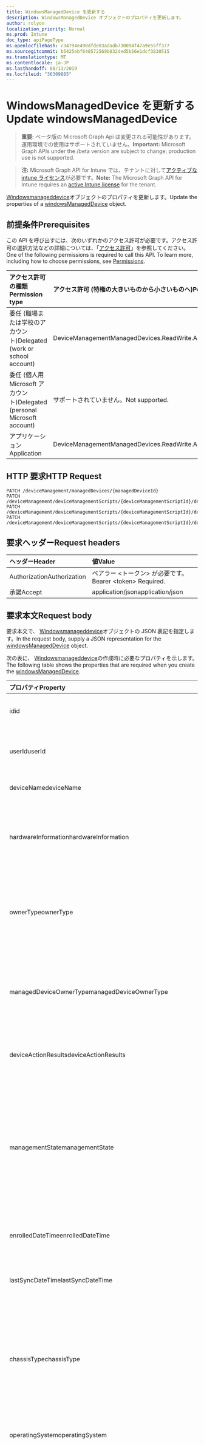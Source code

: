 ```yaml
---
title: WindowsManagedDevice を更新する
description: WindowsManagedDevice オブジェクトのプロパティを更新します。
author: rolyon
localization_priority: Normal
ms.prod: Intune
doc_type: apiPageType
ms.openlocfilehash: c34794e490dfde03adadb730094f47a9e55ff377
ms.sourcegitcommit: b5425ebf648572569b032ded5b56e1dcf3830515
ms.translationtype: MT
ms.contentlocale: ja-JP
ms.lasthandoff: 08/13/2019
ms.locfileid: "36309885"
---
```

# <a name="update-windowsmanageddevice"></a><span data-ttu-id="8800f-103">WindowsManagedDevice を更新する</span><span class="sxs-lookup"><span data-stu-id="8800f-103">Update windowsManagedDevice</span></span>

> <span data-ttu-id="8800f-104">**重要:** ベータ版の Microsoft Graph Api は変更される可能性があります。運用環境での使用はサポートされていません。</span><span class="sxs-lookup"><span data-stu-id="8800f-104">**Important:** Microsoft Graph APIs under the /beta version are subject to change; production use is not supported.</span></span>

> <span data-ttu-id="8800f-105">**注:** Microsoft Graph API for Intune では、テナントに対して[アクティブな intune ライセンス](https://go.microsoft.com/fwlink/?linkid=839381)が必要です。</span><span class="sxs-lookup"><span data-stu-id="8800f-105">**Note:** The Microsoft Graph API for Intune requires an [active Intune license](https://go.microsoft.com/fwlink/?linkid=839381) for the tenant.</span></span>

<span data-ttu-id="8800f-106">[Windowsmanageddevice](../resources/intune-devices-windowsmanageddevice.md)オブジェクトのプロパティを更新します。</span><span class="sxs-lookup"><span data-stu-id="8800f-106">Update the properties of a [windowsManagedDevice](../resources/intune-devices-windowsmanageddevice.md) object.</span></span>

## <a name="prerequisites"></a><span data-ttu-id="8800f-107">前提条件</span><span class="sxs-lookup"><span data-stu-id="8800f-107">Prerequisites</span></span>
<span data-ttu-id="8800f-p101">この API を呼び出すには、次のいずれかのアクセス許可が必要です。アクセス許可の選択方法などの詳細については、「[アクセス許可](/graph/permissions-reference)」を参照してください。</span><span class="sxs-lookup"><span data-stu-id="8800f-p101">One of the following permissions is required to call this API. To learn more, including how to choose permissions, see [Permissions](/graph/permissions-reference).</span></span>

|<span data-ttu-id="8800f-110">アクセス許可の種類</span><span class="sxs-lookup"><span data-stu-id="8800f-110">Permission type</span></span>|<span data-ttu-id="8800f-111">アクセス許可 (特権の大きいものから小さいものへ)</span><span class="sxs-lookup"><span data-stu-id="8800f-111">Permissions (from most to least privileged)</span></span>|
|:---|:---|
|<span data-ttu-id="8800f-112">委任 (職場または学校のアカウント)</span><span class="sxs-lookup"><span data-stu-id="8800f-112">Delegated (work or school account)</span></span>|<span data-ttu-id="8800f-113">DeviceManagementManagedDevices.ReadWrite.All</span><span class="sxs-lookup"><span data-stu-id="8800f-113">DeviceManagementManagedDevices.ReadWrite.All</span></span>|
|<span data-ttu-id="8800f-114">委任 (個人用 Microsoft アカウント)</span><span class="sxs-lookup"><span data-stu-id="8800f-114">Delegated (personal Microsoft account)</span></span>|<span data-ttu-id="8800f-115">サポートされていません。</span><span class="sxs-lookup"><span data-stu-id="8800f-115">Not supported.</span></span>|
|<span data-ttu-id="8800f-116">アプリケーション</span><span class="sxs-lookup"><span data-stu-id="8800f-116">Application</span></span>|<span data-ttu-id="8800f-117">DeviceManagementManagedDevices.ReadWrite.All</span><span class="sxs-lookup"><span data-stu-id="8800f-117">DeviceManagementManagedDevices.ReadWrite.All</span></span>|

## <a name="http-request"></a><span data-ttu-id="8800f-118">HTTP 要求</span><span class="sxs-lookup"><span data-stu-id="8800f-118">HTTP Request</span></span>
<!-- {
  "blockType": "ignored"
}
-->
``` http
PATCH /deviceManagement/managedDevices/{managedDeviceId}
PATCH /deviceManagement/deviceManagementScripts/{deviceManagementScriptId}/deviceRunStates/{deviceManagementScriptDeviceStateId}/managedDevice
PATCH /deviceManagement/deviceManagementScripts/{deviceManagementScriptId}/deviceRunStates/{deviceManagementScriptDeviceStateId}/managedDevice/users/{userId}/managedDevices/{managedDeviceId}
PATCH /deviceManagement/deviceManagementScripts/{deviceManagementScriptId}/deviceRunStates/{deviceManagementScriptDeviceStateId}/managedDevice/detectedApps/{detectedAppId}/managedDevices/{managedDeviceId}
```

## <a name="request-headers"></a><span data-ttu-id="8800f-119">要求ヘッダー</span><span class="sxs-lookup"><span data-stu-id="8800f-119">Request headers</span></span>
|<span data-ttu-id="8800f-120">ヘッダー</span><span class="sxs-lookup"><span data-stu-id="8800f-120">Header</span></span>|<span data-ttu-id="8800f-121">値</span><span class="sxs-lookup"><span data-stu-id="8800f-121">Value</span></span>|
|:---|:---|
|<span data-ttu-id="8800f-122">Authorization</span><span class="sxs-lookup"><span data-stu-id="8800f-122">Authorization</span></span>|<span data-ttu-id="8800f-123">ベアラー &lt;トークン&gt; が必要です。</span><span class="sxs-lookup"><span data-stu-id="8800f-123">Bearer &lt;token&gt; Required.</span></span>|
|<span data-ttu-id="8800f-124">承諾</span><span class="sxs-lookup"><span data-stu-id="8800f-124">Accept</span></span>|<span data-ttu-id="8800f-125">application/json</span><span class="sxs-lookup"><span data-stu-id="8800f-125">application/json</span></span>|

## <a name="request-body"></a><span data-ttu-id="8800f-126">要求本文</span><span class="sxs-lookup"><span data-stu-id="8800f-126">Request body</span></span>
<span data-ttu-id="8800f-127">要求本文で、 [Windowsmanageddevice](../resources/intune-devices-windowsmanageddevice.md)オブジェクトの JSON 表記を指定します。</span><span class="sxs-lookup"><span data-stu-id="8800f-127">In the request body, supply a JSON representation for the [windowsManagedDevice](../resources/intune-devices-windowsmanageddevice.md) object.</span></span>

<span data-ttu-id="8800f-128">次の表に、 [Windowsmanageddevice](../resources/intune-devices-windowsmanageddevice.md)の作成時に必要なプロパティを示します。</span><span class="sxs-lookup"><span data-stu-id="8800f-128">The following table shows the properties that are required when you create the [windowsManagedDevice](../resources/intune-devices-windowsmanageddevice.md).</span></span>

|<span data-ttu-id="8800f-129">プロパティ</span><span class="sxs-lookup"><span data-stu-id="8800f-129">Property</span></span>|<span data-ttu-id="8800f-130">型</span><span class="sxs-lookup"><span data-stu-id="8800f-130">Type</span></span>|<span data-ttu-id="8800f-131">説明</span><span class="sxs-lookup"><span data-stu-id="8800f-131">Description</span></span>|
|:---|:---|:---|
|<span data-ttu-id="8800f-132">id</span><span class="sxs-lookup"><span data-stu-id="8800f-132">id</span></span>|<span data-ttu-id="8800f-133">文字列</span><span class="sxs-lookup"><span data-stu-id="8800f-133">String</span></span>|<span data-ttu-id="8800f-134">[Manageddevice](../resources/intune-devices-manageddevice.md)から継承されたデバイスの一意識別子</span><span class="sxs-lookup"><span data-stu-id="8800f-134">Unique Identifier for the device Inherited from [managedDevice](../resources/intune-devices-manageddevice.md)</span></span>|
|<span data-ttu-id="8800f-135">userId</span><span class="sxs-lookup"><span data-stu-id="8800f-135">userId</span></span>|<span data-ttu-id="8800f-136">String</span><span class="sxs-lookup"><span data-stu-id="8800f-136">String</span></span>|<span data-ttu-id="8800f-137">[Manageddevice](../resources/intune-devices-manageddevice.md)から継承したデバイスに関連付けられているユーザーの一意識別子</span><span class="sxs-lookup"><span data-stu-id="8800f-137">Unique Identifier for the user associated with the device Inherited from [managedDevice](../resources/intune-devices-manageddevice.md)</span></span>|
|<span data-ttu-id="8800f-138">deviceName</span><span class="sxs-lookup"><span data-stu-id="8800f-138">deviceName</span></span>|<span data-ttu-id="8800f-139">String</span><span class="sxs-lookup"><span data-stu-id="8800f-139">String</span></span>|<span data-ttu-id="8800f-140">[Manageddevice](../resources/intune-devices-manageddevice.md)から継承されたデバイスの名前</span><span class="sxs-lookup"><span data-stu-id="8800f-140">Name of the device Inherited from [managedDevice](../resources/intune-devices-manageddevice.md)</span></span>|
|<span data-ttu-id="8800f-141">hardwareInformation</span><span class="sxs-lookup"><span data-stu-id="8800f-141">hardwareInformation</span></span>|[<span data-ttu-id="8800f-142">hardwareInformation</span><span class="sxs-lookup"><span data-stu-id="8800f-142">hardwareInformation</span></span>](../resources/intune-devices-hardwareinformation.md)|<span data-ttu-id="8800f-143">デバイスのハードワードの詳細。</span><span class="sxs-lookup"><span data-stu-id="8800f-143">The hardward details for the device.</span></span>  <span data-ttu-id="8800f-144">記憶領域、製造元、シリアル番号などの情報が含まれます。[Manageddevice](../resources/intune-devices-manageddevice.md)から継承します</span><span class="sxs-lookup"><span data-stu-id="8800f-144">Includes information such as storage space, manufacturer, serial number, etc. Inherited from [managedDevice](../resources/intune-devices-manageddevice.md)</span></span>|
|<span data-ttu-id="8800f-145">ownerType</span><span class="sxs-lookup"><span data-stu-id="8800f-145">ownerType</span></span>|[<span data-ttu-id="8800f-146">ownerType</span><span class="sxs-lookup"><span data-stu-id="8800f-146">ownerType</span></span>](../resources/intune-devices-ownertype.md)|<span data-ttu-id="8800f-147">デバイスの所有権。</span><span class="sxs-lookup"><span data-stu-id="8800f-147">Ownership of the device.</span></span> <span data-ttu-id="8800f-148">' Company ' または ' personal ' を[Manageddevice](../resources/intune-devices-manageddevice.md)から継承することができます。</span><span class="sxs-lookup"><span data-stu-id="8800f-148">Can be 'company' or 'personal' Inherited from [managedDevice](../resources/intune-devices-manageddevice.md).</span></span> <span data-ttu-id="8800f-149">可能な値は、`unknown`、`company`、`personal` です。</span><span class="sxs-lookup"><span data-stu-id="8800f-149">Possible values are: `unknown`, `company`, `personal`.</span></span>|
|<span data-ttu-id="8800f-150">managedDeviceOwnerType</span><span class="sxs-lookup"><span data-stu-id="8800f-150">managedDeviceOwnerType</span></span>|[<span data-ttu-id="8800f-151">managedDeviceOwnerType</span><span class="sxs-lookup"><span data-stu-id="8800f-151">managedDeviceOwnerType</span></span>](../resources/intune-devices-manageddeviceownertype.md)|<span data-ttu-id="8800f-152">デバイスの所有権。</span><span class="sxs-lookup"><span data-stu-id="8800f-152">Ownership of the device.</span></span> <span data-ttu-id="8800f-153">' Company ' または ' personal ' を[Manageddevice](../resources/intune-devices-manageddevice.md)から継承することができます。</span><span class="sxs-lookup"><span data-stu-id="8800f-153">Can be 'company' or 'personal' Inherited from [managedDevice](../resources/intune-devices-manageddevice.md).</span></span> <span data-ttu-id="8800f-154">可能な値は、`unknown`、`company`、`personal` です。</span><span class="sxs-lookup"><span data-stu-id="8800f-154">Possible values are: `unknown`, `company`, `personal`.</span></span>|
|<span data-ttu-id="8800f-155">deviceActionResults</span><span class="sxs-lookup"><span data-stu-id="8800f-155">deviceActionResults</span></span>|<span data-ttu-id="8800f-156">[deviceActionResult](../resources/intune-devices-deviceactionresult.md) コレクション</span><span class="sxs-lookup"><span data-stu-id="8800f-156">[deviceActionResult](../resources/intune-devices-deviceactionresult.md) collection</span></span>|<span data-ttu-id="8800f-157">ComplexType deviceActionResult オブジェクトのリスト。</span><span class="sxs-lookup"><span data-stu-id="8800f-157">List of ComplexType deviceActionResult objects.</span></span> <span data-ttu-id="8800f-158">[Manageddevice](../resources/intune-devices-manageddevice.md)から継承します</span><span class="sxs-lookup"><span data-stu-id="8800f-158">Inherited from [managedDevice](../resources/intune-devices-manageddevice.md)</span></span>|
|<span data-ttu-id="8800f-159">managementState</span><span class="sxs-lookup"><span data-stu-id="8800f-159">managementState</span></span>|[<span data-ttu-id="8800f-160">managementState</span><span class="sxs-lookup"><span data-stu-id="8800f-160">managementState</span></span>](../resources/intune-devices-managementstate.md)|<span data-ttu-id="8800f-161">デバイスの管理状態。</span><span class="sxs-lookup"><span data-stu-id="8800f-161">Management state of the device.</span></span> <span data-ttu-id="8800f-162">[Manageddevice](../resources/intune-devices-manageddevice.md)から継承されます。</span><span class="sxs-lookup"><span data-stu-id="8800f-162">Inherited from [managedDevice](../resources/intune-devices-manageddevice.md).</span></span> <span data-ttu-id="8800f-163">可能な値は、`managed`、`retirePending`、`retireFailed`、`wipePending`、`wipeFailed`、`unhealthy`、`deletePending`、`retireIssued`、`wipeIssued`、`wipeCanceled`、`retireCanceled`、`discovered` です。</span><span class="sxs-lookup"><span data-stu-id="8800f-163">Possible values are: `managed`, `retirePending`, `retireFailed`, `wipePending`, `wipeFailed`, `unhealthy`, `deletePending`, `retireIssued`, `wipeIssued`, `wipeCanceled`, `retireCanceled`, `discovered`.</span></span>|
|<span data-ttu-id="8800f-164">enrolledDateTime</span><span class="sxs-lookup"><span data-stu-id="8800f-164">enrolledDateTime</span></span>|<span data-ttu-id="8800f-165">DateTimeOffset</span><span class="sxs-lookup"><span data-stu-id="8800f-165">DateTimeOffset</span></span>|<span data-ttu-id="8800f-166">デバイスの登録時刻。</span><span class="sxs-lookup"><span data-stu-id="8800f-166">Enrollment time of the device.</span></span> <span data-ttu-id="8800f-167">[Manageddevice](../resources/intune-devices-manageddevice.md)から継承します</span><span class="sxs-lookup"><span data-stu-id="8800f-167">Inherited from [managedDevice](../resources/intune-devices-manageddevice.md)</span></span>|
|<span data-ttu-id="8800f-168">lastSyncDateTime</span><span class="sxs-lookup"><span data-stu-id="8800f-168">lastSyncDateTime</span></span>|<span data-ttu-id="8800f-169">DateTimeOffset</span><span class="sxs-lookup"><span data-stu-id="8800f-169">DateTimeOffset</span></span>|<span data-ttu-id="8800f-170">デバイスが Intune との正常な同期を最終的に完了した日時。</span><span class="sxs-lookup"><span data-stu-id="8800f-170">The date and time that the device last completed a successful sync with Intune.</span></span> <span data-ttu-id="8800f-171">[Manageddevice](../resources/intune-devices-manageddevice.md)から継承します</span><span class="sxs-lookup"><span data-stu-id="8800f-171">Inherited from [managedDevice](../resources/intune-devices-manageddevice.md)</span></span>|
|<span data-ttu-id="8800f-172">chassisType</span><span class="sxs-lookup"><span data-stu-id="8800f-172">chassisType</span></span>|[<span data-ttu-id="8800f-173">chassisType</span><span class="sxs-lookup"><span data-stu-id="8800f-173">chassisType</span></span>](../resources/intune-devices-chassistype.md)|<span data-ttu-id="8800f-174">デバイスのシャーシの種類。</span><span class="sxs-lookup"><span data-stu-id="8800f-174">Chassis type of the device.</span></span> <span data-ttu-id="8800f-175">[Manageddevice](../resources/intune-devices-manageddevice.md)から継承されます。</span><span class="sxs-lookup"><span data-stu-id="8800f-175">Inherited from [managedDevice](../resources/intune-devices-manageddevice.md).</span></span> <span data-ttu-id="8800f-176">可能な値は、`unknown`、`desktop`、`laptop`、`worksWorkstation`、`enterpriseServer`、`phone`、`tablet`、`mobileOther`、`mobileUnknown` です。</span><span class="sxs-lookup"><span data-stu-id="8800f-176">Possible values are: `unknown`, `desktop`, `laptop`, `worksWorkstation`, `enterpriseServer`, `phone`, `tablet`, `mobileOther`, `mobileUnknown`.</span></span>|
|<span data-ttu-id="8800f-177">operatingSystem</span><span class="sxs-lookup"><span data-stu-id="8800f-177">operatingSystem</span></span>|<span data-ttu-id="8800f-178">文字列</span><span class="sxs-lookup"><span data-stu-id="8800f-178">String</span></span>|<span data-ttu-id="8800f-179">デバイスのオペレーティング システム。</span><span class="sxs-lookup"><span data-stu-id="8800f-179">Operating system of the device.</span></span> <span data-ttu-id="8800f-180">Windows、iOS など[Manageddevice](../resources/intune-devices-manageddevice.md)から継承します</span><span class="sxs-lookup"><span data-stu-id="8800f-180">Windows, iOS, etc. Inherited from [managedDevice](../resources/intune-devices-manageddevice.md)</span></span>|
|<span data-ttu-id="8800f-181">deviceType</span><span class="sxs-lookup"><span data-stu-id="8800f-181">deviceType</span></span>|[<span data-ttu-id="8800f-182">deviceType</span><span class="sxs-lookup"><span data-stu-id="8800f-182">deviceType</span></span>](../resources/intune-shared-devicetype.md)|<span data-ttu-id="8800f-183">デバイスのプラットフォーム。</span><span class="sxs-lookup"><span data-stu-id="8800f-183">Platform of the device.</span></span> <span data-ttu-id="8800f-184">[Manageddevice](../resources/intune-devices-manageddevice.md)から継承されます。</span><span class="sxs-lookup"><span data-stu-id="8800f-184">Inherited from [managedDevice](../resources/intune-devices-manageddevice.md).</span></span> <span data-ttu-id="8800f-185">可能な値: `desktop`、 `windowsRT` `winMO6` `nokia` `windowsPhone` `mac` `winCE` `winEmbedded` `iPhone` `iPad` `iPod` `android`、、、、、、、、、、、、 `iSocConsumer` `unix` `macMDM` `holoLens` `surfaceHub` `androidForWork` `androidEnterprise`, `blackberry`, `palm`, `unknown`.</span><span class="sxs-lookup"><span data-stu-id="8800f-185">Possible values are: `desktop`, `windowsRT`, `winMO6`, `nokia`, `windowsPhone`, `mac`, `winCE`, `winEmbedded`, `iPhone`, `iPad`, `iPod`, `android`, `iSocConsumer`, `unix`, `macMDM`, `holoLens`, `surfaceHub`, `androidForWork`, `androidEnterprise`, `blackberry`, `palm`, `unknown`.</span></span>|
|<span data-ttu-id="8800f-186">complianceState</span><span class="sxs-lookup"><span data-stu-id="8800f-186">complianceState</span></span>|[<span data-ttu-id="8800f-187">complianceState</span><span class="sxs-lookup"><span data-stu-id="8800f-187">complianceState</span></span>](../resources/intune-devices-compliancestate.md)|<span data-ttu-id="8800f-188">デバイスのコンプライアンス状態。</span><span class="sxs-lookup"><span data-stu-id="8800f-188">Compliance state of the device.</span></span> <span data-ttu-id="8800f-189">[Manageddevice](../resources/intune-devices-manageddevice.md)から継承されます。</span><span class="sxs-lookup"><span data-stu-id="8800f-189">Inherited from [managedDevice](../resources/intune-devices-manageddevice.md).</span></span> <span data-ttu-id="8800f-190">可能な値は、`unknown`、`compliant`、`noncompliant`、`conflict`、`error`、`inGracePeriod`、`configManager` です。</span><span class="sxs-lookup"><span data-stu-id="8800f-190">Possible values are: `unknown`, `compliant`, `noncompliant`, `conflict`, `error`, `inGracePeriod`, `configManager`.</span></span>|
|<span data-ttu-id="8800f-191">jailBroken</span><span class="sxs-lookup"><span data-stu-id="8800f-191">jailBroken</span></span>|<span data-ttu-id="8800f-192">String</span><span class="sxs-lookup"><span data-stu-id="8800f-192">String</span></span>|<span data-ttu-id="8800f-193">デバイスが脱獄またはルート化されているかどうかを示します。</span><span class="sxs-lookup"><span data-stu-id="8800f-193">whether the device is jail broken or rooted.</span></span> <span data-ttu-id="8800f-194">[Manageddevice](../resources/intune-devices-manageddevice.md)から継承します</span><span class="sxs-lookup"><span data-stu-id="8800f-194">Inherited from [managedDevice](../resources/intune-devices-manageddevice.md)</span></span>|
|<span data-ttu-id="8800f-195">managementAgent</span><span class="sxs-lookup"><span data-stu-id="8800f-195">managementAgent</span></span>|[<span data-ttu-id="8800f-196">managementAgentType</span><span class="sxs-lookup"><span data-stu-id="8800f-196">managementAgentType</span></span>](../resources/intune-devices-managementagenttype.md)|<span data-ttu-id="8800f-197">デバイスの管理チャネル。</span><span class="sxs-lookup"><span data-stu-id="8800f-197">Management channel of the device.</span></span> <span data-ttu-id="8800f-198">Intune、EAS など。[Manageddevice](../resources/intune-devices-manageddevice.md)から継承されます。</span><span class="sxs-lookup"><span data-stu-id="8800f-198">Intune, EAS, etc. Inherited from [managedDevice](../resources/intune-devices-manageddevice.md).</span></span> <span data-ttu-id="8800f-199">可能な値は、`eas`、`mdm`、`easMdm`、`intuneClient`、`easIntuneClient`、`configurationManagerClient`、`configurationManagerClientMdm`、`configurationManagerClientMdmEas`、`unknown`、`jamf`、`googleCloudDevicePolicyController`、`microsoft365ManagedMdm` です。</span><span class="sxs-lookup"><span data-stu-id="8800f-199">Possible values are: `eas`, `mdm`, `easMdm`, `intuneClient`, `easIntuneClient`, `configurationManagerClient`, `configurationManagerClientMdm`, `configurationManagerClientMdmEas`, `unknown`, `jamf`, `googleCloudDevicePolicyController`, `microsoft365ManagedMdm`.</span></span>|
|<span data-ttu-id="8800f-200">osVersion</span><span class="sxs-lookup"><span data-stu-id="8800f-200">osVersion</span></span>|<span data-ttu-id="8800f-201">String</span><span class="sxs-lookup"><span data-stu-id="8800f-201">String</span></span>|<span data-ttu-id="8800f-202">デバイスのオペレーティング システムのバージョン。</span><span class="sxs-lookup"><span data-stu-id="8800f-202">Operating system version of the device.</span></span> <span data-ttu-id="8800f-203">[Manageddevice](../resources/intune-devices-manageddevice.md)から継承します</span><span class="sxs-lookup"><span data-stu-id="8800f-203">Inherited from [managedDevice](../resources/intune-devices-manageddevice.md)</span></span>|
|<span data-ttu-id="8800f-204">easActivated</span><span class="sxs-lookup"><span data-stu-id="8800f-204">easActivated</span></span>|<span data-ttu-id="8800f-205">Boolean</span><span class="sxs-lookup"><span data-stu-id="8800f-205">Boolean</span></span>|<span data-ttu-id="8800f-206">Exchange ActiveSync がアクティブになっているデバイスかどうかを示します。</span><span class="sxs-lookup"><span data-stu-id="8800f-206">Whether the device is Exchange ActiveSync activated.</span></span> <span data-ttu-id="8800f-207">[Manageddevice](../resources/intune-devices-manageddevice.md)から継承します</span><span class="sxs-lookup"><span data-stu-id="8800f-207">Inherited from [managedDevice](../resources/intune-devices-manageddevice.md)</span></span>|
|<span data-ttu-id="8800f-208">easDeviceId</span><span class="sxs-lookup"><span data-stu-id="8800f-208">easDeviceId</span></span>|<span data-ttu-id="8800f-209">String</span><span class="sxs-lookup"><span data-stu-id="8800f-209">String</span></span>|<span data-ttu-id="8800f-210">デバイスの Exchange ActiveSync の ID。</span><span class="sxs-lookup"><span data-stu-id="8800f-210">Exchange ActiveSync Id of the device.</span></span> <span data-ttu-id="8800f-211">[Manageddevice](../resources/intune-devices-manageddevice.md)から継承します</span><span class="sxs-lookup"><span data-stu-id="8800f-211">Inherited from [managedDevice](../resources/intune-devices-manageddevice.md)</span></span>|
|<span data-ttu-id="8800f-212">easActivationDateTime</span><span class="sxs-lookup"><span data-stu-id="8800f-212">easActivationDateTime</span></span>|<span data-ttu-id="8800f-213">DateTimeOffset</span><span class="sxs-lookup"><span data-stu-id="8800f-213">DateTimeOffset</span></span>|<span data-ttu-id="8800f-214">デバイスの Exchange ActivationSync のアクティブ化の時刻。</span><span class="sxs-lookup"><span data-stu-id="8800f-214">Exchange ActivationSync activation time of the device.</span></span> <span data-ttu-id="8800f-215">[Manageddevice](../resources/intune-devices-manageddevice.md)から継承します</span><span class="sxs-lookup"><span data-stu-id="8800f-215">Inherited from [managedDevice](../resources/intune-devices-manageddevice.md)</span></span>|
|<span data-ttu-id="8800f-216">aadRegistered</span><span class="sxs-lookup"><span data-stu-id="8800f-216">aadRegistered</span></span>|<span data-ttu-id="8800f-217">Boolean</span><span class="sxs-lookup"><span data-stu-id="8800f-217">Boolean</span></span>|<span data-ttu-id="8800f-218">Azure Active Directory が登録されているデバイスかどうかを示します。</span><span class="sxs-lookup"><span data-stu-id="8800f-218">Whether the device is Azure Active Directory registered.</span></span> <span data-ttu-id="8800f-219">[Manageddevice](../resources/intune-devices-manageddevice.md)から継承します</span><span class="sxs-lookup"><span data-stu-id="8800f-219">Inherited from [managedDevice](../resources/intune-devices-manageddevice.md)</span></span>|
|<span data-ttu-id="8800f-220">azureADRegistered</span><span class="sxs-lookup"><span data-stu-id="8800f-220">azureADRegistered</span></span>|<span data-ttu-id="8800f-221">Boolean</span><span class="sxs-lookup"><span data-stu-id="8800f-221">Boolean</span></span>|<span data-ttu-id="8800f-222">Azure Active Directory が登録されているデバイスかどうかを示します。</span><span class="sxs-lookup"><span data-stu-id="8800f-222">Whether the device is Azure Active Directory registered.</span></span> <span data-ttu-id="8800f-223">[Manageddevice](../resources/intune-devices-manageddevice.md)から継承します</span><span class="sxs-lookup"><span data-stu-id="8800f-223">Inherited from [managedDevice](../resources/intune-devices-manageddevice.md)</span></span>|
|<span data-ttu-id="8800f-224">deviceEnrollmentType</span><span class="sxs-lookup"><span data-stu-id="8800f-224">deviceEnrollmentType</span></span>|[<span data-ttu-id="8800f-225">deviceEnrollmentType</span><span class="sxs-lookup"><span data-stu-id="8800f-225">deviceEnrollmentType</span></span>](../resources/intune-shared-deviceenrollmenttype.md)|<span data-ttu-id="8800f-226">デバイスの登録の種類。</span><span class="sxs-lookup"><span data-stu-id="8800f-226">Enrollment type of the device.</span></span> <span data-ttu-id="8800f-227">[Manageddevice](../resources/intune-devices-manageddevice.md)から継承されます。</span><span class="sxs-lookup"><span data-stu-id="8800f-227">Inherited from [managedDevice](../resources/intune-devices-manageddevice.md).</span></span> <span data-ttu-id="8800f-228">可能な値は、`unknown`、`userEnrollment`、`deviceEnrollmentManager`、`appleBulkWithUser`、`appleBulkWithoutUser`、`windowsAzureADJoin`、`windowsBulkUserless`、`windowsAutoEnrollment`、`windowsBulkAzureDomainJoin`、`windowsCoManagement` です。</span><span class="sxs-lookup"><span data-stu-id="8800f-228">Possible values are: `unknown`, `userEnrollment`, `deviceEnrollmentManager`, `appleBulkWithUser`, `appleBulkWithoutUser`, `windowsAzureADJoin`, `windowsBulkUserless`, `windowsAutoEnrollment`, `windowsBulkAzureDomainJoin`, `windowsCoManagement`.</span></span>|
|<span data-ttu-id="8800f-229">lostModeState</span><span class="sxs-lookup"><span data-stu-id="8800f-229">lostModeState</span></span>|[<span data-ttu-id="8800f-230">lostModeState</span><span class="sxs-lookup"><span data-stu-id="8800f-230">lostModeState</span></span>](../resources/intune-devices-lostmodestate.md)|<span data-ttu-id="8800f-231">失われたモードが有効になっているか、 [Manageddevice](../resources/intune-devices-manageddevice.md)から継承が無効かどうかを示します。</span><span class="sxs-lookup"><span data-stu-id="8800f-231">Indicates if Lost mode is enabled or disabled Inherited from [managedDevice](../resources/intune-devices-manageddevice.md).</span></span> <span data-ttu-id="8800f-232">可能な値は、`disabled`、`enabled` です。</span><span class="sxs-lookup"><span data-stu-id="8800f-232">Possible values are: `disabled`, `enabled`.</span></span>|
|<span data-ttu-id="8800f-233">activationLockBypassCode</span><span class="sxs-lookup"><span data-stu-id="8800f-233">activationLockBypassCode</span></span>|<span data-ttu-id="8800f-234">String</span><span class="sxs-lookup"><span data-stu-id="8800f-234">String</span></span>|<span data-ttu-id="8800f-235">デバイスのアクティベーション ロックをバイパスするためのコード。</span><span class="sxs-lookup"><span data-stu-id="8800f-235">Code that allows the Activation Lock on a device to be bypassed.</span></span> <span data-ttu-id="8800f-236">[Manageddevice](../resources/intune-devices-manageddevice.md)から継承します</span><span class="sxs-lookup"><span data-stu-id="8800f-236">Inherited from [managedDevice](../resources/intune-devices-manageddevice.md)</span></span>|
|<span data-ttu-id="8800f-237">emailAddress</span><span class="sxs-lookup"><span data-stu-id="8800f-237">emailAddress</span></span>|<span data-ttu-id="8800f-238">String</span><span class="sxs-lookup"><span data-stu-id="8800f-238">String</span></span>|<span data-ttu-id="8800f-239">[Manageddevice](../resources/intune-devices-manageddevice.md)から継承したデバイスに関連付けられているユーザーの電子メール</span><span class="sxs-lookup"><span data-stu-id="8800f-239">Email(s) for the user associated with the device Inherited from [managedDevice](../resources/intune-devices-manageddevice.md)</span></span>|
|<span data-ttu-id="8800f-240">azureActiveDirectoryDeviceId</span><span class="sxs-lookup"><span data-stu-id="8800f-240">azureActiveDirectoryDeviceId</span></span>|<span data-ttu-id="8800f-241">String</span><span class="sxs-lookup"><span data-stu-id="8800f-241">String</span></span>|<span data-ttu-id="8800f-242">Azure Active Directory デバイスの一意識別子。</span><span class="sxs-lookup"><span data-stu-id="8800f-242">The unique identifier for the Azure Active Directory device.</span></span> <span data-ttu-id="8800f-243">読み取り専用です。</span><span class="sxs-lookup"><span data-stu-id="8800f-243">Read only.</span></span> <span data-ttu-id="8800f-244">[Manageddevice](../resources/intune-devices-manageddevice.md)から継承します</span><span class="sxs-lookup"><span data-stu-id="8800f-244">Inherited from [managedDevice](../resources/intune-devices-manageddevice.md)</span></span>|
|<span data-ttu-id="8800f-245">azureADDeviceId</span><span class="sxs-lookup"><span data-stu-id="8800f-245">azureADDeviceId</span></span>|<span data-ttu-id="8800f-246">String</span><span class="sxs-lookup"><span data-stu-id="8800f-246">String</span></span>|<span data-ttu-id="8800f-247">Azure Active Directory デバイスの一意識別子。</span><span class="sxs-lookup"><span data-stu-id="8800f-247">The unique identifier for the Azure Active Directory device.</span></span> <span data-ttu-id="8800f-248">読み取り専用です。</span><span class="sxs-lookup"><span data-stu-id="8800f-248">Read only.</span></span> <span data-ttu-id="8800f-249">[Manageddevice](../resources/intune-devices-manageddevice.md)から継承します</span><span class="sxs-lookup"><span data-stu-id="8800f-249">Inherited from [managedDevice](../resources/intune-devices-manageddevice.md)</span></span>|
|<span data-ttu-id="8800f-250">deviceRegistrationState</span><span class="sxs-lookup"><span data-stu-id="8800f-250">deviceRegistrationState</span></span>|[<span data-ttu-id="8800f-251">deviceRegistrationState</span><span class="sxs-lookup"><span data-stu-id="8800f-251">deviceRegistrationState</span></span>](../resources/intune-devices-deviceregistrationstate.md)|<span data-ttu-id="8800f-252">デバイスの登録状態。</span><span class="sxs-lookup"><span data-stu-id="8800f-252">Device registration state.</span></span> <span data-ttu-id="8800f-253">[Manageddevice](../resources/intune-devices-manageddevice.md)から継承されます。</span><span class="sxs-lookup"><span data-stu-id="8800f-253">Inherited from [managedDevice](../resources/intune-devices-manageddevice.md).</span></span> <span data-ttu-id="8800f-254">可能な値は、`notRegistered`、`registered`、`revoked`、`keyConflict`、`approvalPending`、`certificateReset`、`notRegisteredPendingEnrollment`、`unknown` です。</span><span class="sxs-lookup"><span data-stu-id="8800f-254">Possible values are: `notRegistered`, `registered`, `revoked`, `keyConflict`, `approvalPending`, `certificateReset`, `notRegisteredPendingEnrollment`, `unknown`.</span></span>|
|<span data-ttu-id="8800f-255">deviceCategoryDisplayName</span><span class="sxs-lookup"><span data-stu-id="8800f-255">deviceCategoryDisplayName</span></span>|<span data-ttu-id="8800f-256">String</span><span class="sxs-lookup"><span data-stu-id="8800f-256">String</span></span>|<span data-ttu-id="8800f-257">[Manageddevice](../resources/intune-devices-manageddevice.md)から継承されたデバイスカテゴリの表示名</span><span class="sxs-lookup"><span data-stu-id="8800f-257">Device category display name Inherited from [managedDevice](../resources/intune-devices-manageddevice.md)</span></span>|
|<span data-ttu-id="8800f-258">isSupervised</span><span class="sxs-lookup"><span data-stu-id="8800f-258">isSupervised</span></span>|<span data-ttu-id="8800f-259">Boolean</span><span class="sxs-lookup"><span data-stu-id="8800f-259">Boolean</span></span>|<span data-ttu-id="8800f-260">[Manageddevice](../resources/intune-devices-manageddevice.md)から継承されたデバイスの監視状態</span><span class="sxs-lookup"><span data-stu-id="8800f-260">Device supervised status Inherited from [managedDevice](../resources/intune-devices-manageddevice.md)</span></span>|
|<span data-ttu-id="8800f-261">exchangeLastSuccessfulSyncDateTime</span><span class="sxs-lookup"><span data-stu-id="8800f-261">exchangeLastSuccessfulSyncDateTime</span></span>|<span data-ttu-id="8800f-262">DateTimeOffset</span><span class="sxs-lookup"><span data-stu-id="8800f-262">DateTimeOffset</span></span>|<span data-ttu-id="8800f-263">最後にデバイスが Exchange に接続した時刻。</span><span class="sxs-lookup"><span data-stu-id="8800f-263">Last time the device contacted Exchange.</span></span> <span data-ttu-id="8800f-264">[Manageddevice](../resources/intune-devices-manageddevice.md)から継承します</span><span class="sxs-lookup"><span data-stu-id="8800f-264">Inherited from [managedDevice](../resources/intune-devices-manageddevice.md)</span></span>|
|<span data-ttu-id="8800f-265">exchangeAccessState</span><span class="sxs-lookup"><span data-stu-id="8800f-265">exchangeAccessState</span></span>|[<span data-ttu-id="8800f-266">deviceManagementExchangeAccessState</span><span class="sxs-lookup"><span data-stu-id="8800f-266">deviceManagementExchangeAccessState</span></span>](../resources/intune-devices-devicemanagementexchangeaccessstate.md)|<span data-ttu-id="8800f-267">Exchange でのデバイスのアクセスの状態。</span><span class="sxs-lookup"><span data-stu-id="8800f-267">The Access State of the device in Exchange.</span></span> <span data-ttu-id="8800f-268">[Manageddevice](../resources/intune-devices-manageddevice.md)から継承されます。</span><span class="sxs-lookup"><span data-stu-id="8800f-268">Inherited from [managedDevice](../resources/intune-devices-manageddevice.md).</span></span> <span data-ttu-id="8800f-269">可能な値は、`none`、`unknown`、`allowed`、`blocked`、`quarantined` です。</span><span class="sxs-lookup"><span data-stu-id="8800f-269">Possible values are: `none`, `unknown`, `allowed`, `blocked`, `quarantined`.</span></span>|
|<span data-ttu-id="8800f-270">exchangeAccessStateReason</span><span class="sxs-lookup"><span data-stu-id="8800f-270">exchangeAccessStateReason</span></span>|[<span data-ttu-id="8800f-271">deviceManagementExchangeAccessStateReason</span><span class="sxs-lookup"><span data-stu-id="8800f-271">deviceManagementExchangeAccessStateReason</span></span>](../resources/intune-devices-devicemanagementexchangeaccessstatereason.md)|<span data-ttu-id="8800f-272">Exchange でのデバイスのアクセス状態の理由。
</span><span class="sxs-lookup"><span data-stu-id="8800f-272">The reason for the device's access state in Exchange.</span></span> <span data-ttu-id="8800f-273">[Manageddevice](../resources/intune-devices-manageddevice.md)から継承されます。</span><span class="sxs-lookup"><span data-stu-id="8800f-273">Inherited from [managedDevice](../resources/intune-devices-manageddevice.md).</span></span> <span data-ttu-id="8800f-274">可能な値は、`none`、`unknown`、`exchangeGlobalRule`、`exchangeIndividualRule`、`exchangeDeviceRule`、`exchangeUpgrade`、`exchangeMailboxPolicy`、`other`、`compliant`、`notCompliant`、`notEnrolled`、`unknownLocation`、`mfaRequired`、`azureADBlockDueToAccessPolicy`、`compromisedPassword`、`deviceNotKnownWithManagedApp` です。</span><span class="sxs-lookup"><span data-stu-id="8800f-274">Possible values are: `none`, `unknown`, `exchangeGlobalRule`, `exchangeIndividualRule`, `exchangeDeviceRule`, `exchangeUpgrade`, `exchangeMailboxPolicy`, `other`, `compliant`, `notCompliant`, `notEnrolled`, `unknownLocation`, `mfaRequired`, `azureADBlockDueToAccessPolicy`, `compromisedPassword`, `deviceNotKnownWithManagedApp`.</span></span>|
|<span data-ttu-id="8800f-275">remoteAssistanceSessionUrl</span><span class="sxs-lookup"><span data-stu-id="8800f-275">remoteAssistanceSessionUrl</span></span>|<span data-ttu-id="8800f-276">String</span><span class="sxs-lookup"><span data-stu-id="8800f-276">String</span></span>|<span data-ttu-id="8800f-277">デバイスとのリモート アシスタンス セッションを確立できるようにする URL。</span><span class="sxs-lookup"><span data-stu-id="8800f-277">Url that allows a Remote Assistance session to be established with the device.</span></span> <span data-ttu-id="8800f-278">[Manageddevice](../resources/intune-devices-manageddevice.md)から継承します</span><span class="sxs-lookup"><span data-stu-id="8800f-278">Inherited from [managedDevice](../resources/intune-devices-manageddevice.md)</span></span>|
|<span data-ttu-id="8800f-279">remoteAssistanceSessionErrorDetails</span><span class="sxs-lookup"><span data-stu-id="8800f-279">remoteAssistanceSessionErrorDetails</span></span>|<span data-ttu-id="8800f-280">String</span><span class="sxs-lookup"><span data-stu-id="8800f-280">String</span></span>|<span data-ttu-id="8800f-281">リモート アシスタンス セッション オブジェクトの作成時に問題を識別するエラー文字列。</span><span class="sxs-lookup"><span data-stu-id="8800f-281">An error string that identifies issues when creating Remote Assistance session objects.</span></span> <span data-ttu-id="8800f-282">[Manageddevice](../resources/intune-devices-manageddevice.md)から継承します</span><span class="sxs-lookup"><span data-stu-id="8800f-282">Inherited from [managedDevice](../resources/intune-devices-manageddevice.md)</span></span>|
|<span data-ttu-id="8800f-283">isEncrypted</span><span class="sxs-lookup"><span data-stu-id="8800f-283">isEncrypted</span></span>|<span data-ttu-id="8800f-284">Boolean</span><span class="sxs-lookup"><span data-stu-id="8800f-284">Boolean</span></span>|<span data-ttu-id="8800f-285">[Manageddevice](../resources/intune-devices-manageddevice.md)から継承されたデバイスの暗号化状態</span><span class="sxs-lookup"><span data-stu-id="8800f-285">Device encryption status Inherited from [managedDevice](../resources/intune-devices-manageddevice.md)</span></span>|
|<span data-ttu-id="8800f-286">userPrincipalName</span><span class="sxs-lookup"><span data-stu-id="8800f-286">userPrincipalName</span></span>|<span data-ttu-id="8800f-287">String</span><span class="sxs-lookup"><span data-stu-id="8800f-287">String</span></span>|<span data-ttu-id="8800f-288">[Manageddevice](../resources/intune-devices-manageddevice.md)から継承されたデバイスユーザープリンシパル名</span><span class="sxs-lookup"><span data-stu-id="8800f-288">Device user principal name Inherited from [managedDevice](../resources/intune-devices-manageddevice.md)</span></span>|
|<span data-ttu-id="8800f-289">model</span><span class="sxs-lookup"><span data-stu-id="8800f-289">model</span></span>|<span data-ttu-id="8800f-290">String</span><span class="sxs-lookup"><span data-stu-id="8800f-290">String</span></span>|<span data-ttu-id="8800f-291">[Manageddevice](../resources/intune-devices-manageddevice.md)から継承されたデバイスのモデル</span><span class="sxs-lookup"><span data-stu-id="8800f-291">Model of the device Inherited from [managedDevice](../resources/intune-devices-manageddevice.md)</span></span>|
|<span data-ttu-id="8800f-292">manufacturer</span><span class="sxs-lookup"><span data-stu-id="8800f-292">manufacturer</span></span>|<span data-ttu-id="8800f-293">String</span><span class="sxs-lookup"><span data-stu-id="8800f-293">String</span></span>|<span data-ttu-id="8800f-294">[Manageddevice](../resources/intune-devices-manageddevice.md)から継承されたデバイスの製造元</span><span class="sxs-lookup"><span data-stu-id="8800f-294">Manufacturer of the device Inherited from [managedDevice](../resources/intune-devices-manageddevice.md)</span></span>|
|<span data-ttu-id="8800f-295">imei</span><span class="sxs-lookup"><span data-stu-id="8800f-295">imei</span></span>|<span data-ttu-id="8800f-296">String</span><span class="sxs-lookup"><span data-stu-id="8800f-296">String</span></span>|<span data-ttu-id="8800f-297">[Manageddevice](../resources/intune-devices-manageddevice.md)から継承された IMEI</span><span class="sxs-lookup"><span data-stu-id="8800f-297">IMEI Inherited from [managedDevice](../resources/intune-devices-manageddevice.md)</span></span>|
|<span data-ttu-id="8800f-298">complianceGracePeriodExpirationDateTime</span><span class="sxs-lookup"><span data-stu-id="8800f-298">complianceGracePeriodExpirationDateTime</span></span>|<span data-ttu-id="8800f-299">DateTimeOffset</span><span class="sxs-lookup"><span data-stu-id="8800f-299">DateTimeOffset</span></span>|<span data-ttu-id="8800f-300">デバイスコンプライアンスの猶予期間が[Manageddevice](../resources/intune-devices-manageddevice.md)から継承される日時</span><span class="sxs-lookup"><span data-stu-id="8800f-300">The DateTime when device compliance grace period expires Inherited from [managedDevice](../resources/intune-devices-manageddevice.md)</span></span>|
|<span data-ttu-id="8800f-301">シリアル番号</span><span class="sxs-lookup"><span data-stu-id="8800f-301">serialNumber</span></span>|<span data-ttu-id="8800f-302">String</span><span class="sxs-lookup"><span data-stu-id="8800f-302">String</span></span>|<span data-ttu-id="8800f-303">[Manageddevice](../resources/intune-devices-manageddevice.md)から継承されたシリアル</span><span class="sxs-lookup"><span data-stu-id="8800f-303">SerialNumber Inherited from [managedDevice](../resources/intune-devices-manageddevice.md)</span></span>|
|<span data-ttu-id="8800f-304">phoneNumber</span><span class="sxs-lookup"><span data-stu-id="8800f-304">phoneNumber</span></span>|<span data-ttu-id="8800f-305">String</span><span class="sxs-lookup"><span data-stu-id="8800f-305">String</span></span>|<span data-ttu-id="8800f-306">[Manageddevice](../resources/intune-devices-manageddevice.md)から継承されたデバイスの電話番号</span><span class="sxs-lookup"><span data-stu-id="8800f-306">Phone number of the device Inherited from [managedDevice](../resources/intune-devices-manageddevice.md)</span></span>|
|<span data-ttu-id="8800f-307">androidSecurityPatchLevel</span><span class="sxs-lookup"><span data-stu-id="8800f-307">androidSecurityPatchLevel</span></span>|<span data-ttu-id="8800f-308">String</span><span class="sxs-lookup"><span data-stu-id="8800f-308">String</span></span>|<span data-ttu-id="8800f-309">[Manageddevice](../resources/intune-devices-manageddevice.md)から継承された Android セキュリティパッチレベル</span><span class="sxs-lookup"><span data-stu-id="8800f-309">Android security patch level Inherited from [managedDevice](../resources/intune-devices-manageddevice.md)</span></span>|
|<span data-ttu-id="8800f-310">userDisplayName</span><span class="sxs-lookup"><span data-stu-id="8800f-310">userDisplayName</span></span>|<span data-ttu-id="8800f-311">String</span><span class="sxs-lookup"><span data-stu-id="8800f-311">String</span></span>|<span data-ttu-id="8800f-312">[Manageddevice](../resources/intune-devices-manageddevice.md)から継承されたユーザーの表示名</span><span class="sxs-lookup"><span data-stu-id="8800f-312">User display name Inherited from [managedDevice](../resources/intune-devices-manageddevice.md)</span></span>|
|<span data-ttu-id="8800f-313">configurationManagerClientEnabledFeatures</span><span class="sxs-lookup"><span data-stu-id="8800f-313">configurationManagerClientEnabledFeatures</span></span>|[<span data-ttu-id="8800f-314">configurationManagerClientEnabledFeatures</span><span class="sxs-lookup"><span data-stu-id="8800f-314">configurationManagerClientEnabledFeatures</span></span>](../resources/intune-devices-configurationmanagerclientenabledfeatures.md)|<span data-ttu-id="8800f-315">[Manageddevice](../resources/intune-devices-manageddevice.md)から継承された grmgr クライアントの有効な機能の設定</span><span class="sxs-lookup"><span data-stu-id="8800f-315">ConfigrMgr client enabled features Inherited from [managedDevice](../resources/intune-devices-manageddevice.md)</span></span>|
|<span data-ttu-id="8800f-316">wiFiMacAddress</span><span class="sxs-lookup"><span data-stu-id="8800f-316">wiFiMacAddress</span></span>|<span data-ttu-id="8800f-317">String</span><span class="sxs-lookup"><span data-stu-id="8800f-317">String</span></span>|<span data-ttu-id="8800f-318">[Manageddevice](../resources/intune-devices-manageddevice.md)から継承された wi-fi MAC</span><span class="sxs-lookup"><span data-stu-id="8800f-318">Wi-Fi MAC Inherited from [managedDevice](../resources/intune-devices-manageddevice.md)</span></span>|
|<span data-ttu-id="8800f-319">deviceHealthAttestationState</span><span class="sxs-lookup"><span data-stu-id="8800f-319">deviceHealthAttestationState</span></span>|[<span data-ttu-id="8800f-320">deviceHealthAttestationState</span><span class="sxs-lookup"><span data-stu-id="8800f-320">deviceHealthAttestationState</span></span>](../resources/intune-devices-devicehealthattestationstate.md)|<span data-ttu-id="8800f-321">デバイスの正常性構成証明の状態。</span><span class="sxs-lookup"><span data-stu-id="8800f-321">The device health attestation state.</span></span> <span data-ttu-id="8800f-322">[Manageddevice](../resources/intune-devices-manageddevice.md)から継承します</span><span class="sxs-lookup"><span data-stu-id="8800f-322">Inherited from [managedDevice](../resources/intune-devices-manageddevice.md)</span></span>|
|<span data-ttu-id="8800f-323">subscriberCarrier</span><span class="sxs-lookup"><span data-stu-id="8800f-323">subscriberCarrier</span></span>|<span data-ttu-id="8800f-324">String</span><span class="sxs-lookup"><span data-stu-id="8800f-324">String</span></span>|<span data-ttu-id="8800f-325">[Manageddevice](../resources/intune-devices-manageddevice.md)から継承されたサブスクライバーキャリア</span><span class="sxs-lookup"><span data-stu-id="8800f-325">Subscriber Carrier Inherited from [managedDevice](../resources/intune-devices-manageddevice.md)</span></span>|
|<span data-ttu-id="8800f-326">meid</span><span class="sxs-lookup"><span data-stu-id="8800f-326">meid</span></span>|<span data-ttu-id="8800f-327">String</span><span class="sxs-lookup"><span data-stu-id="8800f-327">String</span></span>|<span data-ttu-id="8800f-328">[Manageddevice](../resources/intune-devices-manageddevice.md)から継承された meid</span><span class="sxs-lookup"><span data-stu-id="8800f-328">MEID Inherited from [managedDevice](../resources/intune-devices-manageddevice.md)</span></span>|
|<span data-ttu-id="8800f-329">totalStorageSpaceInBytes</span><span class="sxs-lookup"><span data-stu-id="8800f-329">totalStorageSpaceInBytes</span></span>|<span data-ttu-id="8800f-330">Int64</span><span class="sxs-lookup"><span data-stu-id="8800f-330">Int64</span></span>|<span data-ttu-id="8800f-331">[Manageddevice](../resources/intune-devices-manageddevice.md)から継承された合計記憶域 (バイト)</span><span class="sxs-lookup"><span data-stu-id="8800f-331">Total Storage in Bytes Inherited from [managedDevice](../resources/intune-devices-manageddevice.md)</span></span>|
|<span data-ttu-id="8800f-332">freeStorageSpaceInBytes</span><span class="sxs-lookup"><span data-stu-id="8800f-332">freeStorageSpaceInBytes</span></span>|<span data-ttu-id="8800f-333">Int64</span><span class="sxs-lookup"><span data-stu-id="8800f-333">Int64</span></span>|<span data-ttu-id="8800f-334">[Manageddevice](../resources/intune-devices-manageddevice.md)から継承された空き記憶域 (バイト単位)</span><span class="sxs-lookup"><span data-stu-id="8800f-334">Free Storage in Bytes Inherited from [managedDevice](../resources/intune-devices-manageddevice.md)</span></span>|
|<span data-ttu-id="8800f-335">managedDeviceName</span><span class="sxs-lookup"><span data-stu-id="8800f-335">managedDeviceName</span></span>|<span data-ttu-id="8800f-336">String</span><span class="sxs-lookup"><span data-stu-id="8800f-336">String</span></span>|<span data-ttu-id="8800f-337">デバイスを識別する名前が自動的に生成されます。</span><span class="sxs-lookup"><span data-stu-id="8800f-337">Automatically generated name to identify a device.</span></span> <span data-ttu-id="8800f-338">ユーザー フレンドリ名に上書きできます。</span><span class="sxs-lookup"><span data-stu-id="8800f-338">Can be overwritten to a user friendly name.</span></span> <span data-ttu-id="8800f-339">[Manageddevice](../resources/intune-devices-manageddevice.md)から継承します</span><span class="sxs-lookup"><span data-stu-id="8800f-339">Inherited from [managedDevice](../resources/intune-devices-manageddevice.md)</span></span>|
|<span data-ttu-id="8800f-340">partnerReportedThreatState</span><span class="sxs-lookup"><span data-stu-id="8800f-340">partnerReportedThreatState</span></span>|[<span data-ttu-id="8800f-341">managedDevicePartnerReportedHealthState</span><span class="sxs-lookup"><span data-stu-id="8800f-341">managedDevicePartnerReportedHealthState</span></span>](../resources/intune-devices-manageddevicepartnerreportedhealthstate.md)|<span data-ttu-id="8800f-342">Mobile Threat Defense パートナーがアカウントおよびデバイスで使用されている場合の、デバイスの脅威の状態を示します。</span><span class="sxs-lookup"><span data-stu-id="8800f-342">Indicates the threat state of a device when a Mobile Threat Defense partner is in use by the account and device.</span></span> <span data-ttu-id="8800f-343">読み取り専用です。</span><span class="sxs-lookup"><span data-stu-id="8800f-343">Read Only.</span></span> <span data-ttu-id="8800f-344">[Manageddevice](../resources/intune-devices-manageddevice.md)から継承されます。</span><span class="sxs-lookup"><span data-stu-id="8800f-344">Inherited from [managedDevice](../resources/intune-devices-manageddevice.md).</span></span> <span data-ttu-id="8800f-345">可能な値は、`unknown`、`activated`、`deactivated`、`secured`、`lowSeverity`、`mediumSeverity`、`highSeverity`、`unresponsive`、`compromised`、`misconfigured` です。</span><span class="sxs-lookup"><span data-stu-id="8800f-345">Possible values are: `unknown`, `activated`, `deactivated`, `secured`, `lowSeverity`, `mediumSeverity`, `highSeverity`, `unresponsive`, `compromised`, `misconfigured`.</span></span>|
|<span data-ttu-id="8800f-346">retireAfterDateTime</span><span class="sxs-lookup"><span data-stu-id="8800f-346">retireAfterDateTime</span></span>|<span data-ttu-id="8800f-347">DateTimeOffset</span><span class="sxs-lookup"><span data-stu-id="8800f-347">DateTimeOffset</span></span>|<span data-ttu-id="8800f-348">スケジュールされたアクションのためにデバイスが自動廃棄されるまでの時間を示します。</span><span class="sxs-lookup"><span data-stu-id="8800f-348">Indicates the time after when a device will be auto retired because of scheduled action.</span></span> <span data-ttu-id="8800f-349">[Manageddevice](../resources/intune-devices-manageddevice.md)から継承します</span><span class="sxs-lookup"><span data-stu-id="8800f-349">Inherited from [managedDevice](../resources/intune-devices-manageddevice.md)</span></span>|
|<span data-ttu-id="8800f-350">usersLoggedOn</span><span class="sxs-lookup"><span data-stu-id="8800f-350">usersLoggedOn</span></span>|<span data-ttu-id="8800f-351">[loggedOnUser](../resources/intune-devices-loggedonuser.md)コレクション</span><span class="sxs-lookup"><span data-stu-id="8800f-351">[loggedOnUser](../resources/intune-devices-loggedonuser.md) collection</span></span>|<span data-ttu-id="8800f-352">[Manageddevice](../resources/intune-devices-manageddevice.md)から継承されたデバイスの最後にログオンしたユーザーを示します</span><span class="sxs-lookup"><span data-stu-id="8800f-352">Indicates the last logged on users of a device Inherited from [managedDevice](../resources/intune-devices-manageddevice.md)</span></span>|
|<span data-ttu-id="8800f-353">preferMdmOverGroupPolicyAppliedDateTime</span><span class="sxs-lookup"><span data-stu-id="8800f-353">preferMdmOverGroupPolicyAppliedDateTime</span></span>|<span data-ttu-id="8800f-354">DateTimeOffset</span><span class="sxs-lookup"><span data-stu-id="8800f-354">DateTimeOffset</span></span>|<span data-ttu-id="8800f-355">PreferMdmOverGroupPolicy の設定が設定された DateTime を報告します。</span><span class="sxs-lookup"><span data-stu-id="8800f-355">Reports the DateTime the preferMdmOverGroupPolicy setting was set.</span></span>  <span data-ttu-id="8800f-356">設定すると、競合がある場合に Intune MDM 設定がグループポリシー設定を上書きします。</span><span class="sxs-lookup"><span data-stu-id="8800f-356">When set, the Intune MDM settings will override Group Policy settings if there is a conflict.</span></span> <span data-ttu-id="8800f-357">読み取り専用です。</span><span class="sxs-lookup"><span data-stu-id="8800f-357">Read Only.</span></span> <span data-ttu-id="8800f-358">[Manageddevice](../resources/intune-devices-manageddevice.md)から継承します</span><span class="sxs-lookup"><span data-stu-id="8800f-358">Inherited from [managedDevice](../resources/intune-devices-manageddevice.md)</span></span>|
|<span data-ttu-id="8800f-359">autopilotEnrolled</span><span class="sxs-lookup"><span data-stu-id="8800f-359">autopilotEnrolled</span></span>|<span data-ttu-id="8800f-360">Boolean</span><span class="sxs-lookup"><span data-stu-id="8800f-360">Boolean</span></span>|<span data-ttu-id="8800f-361">管理対象デバイスが自動パイロットで登録されているかどうかを報告します。</span><span class="sxs-lookup"><span data-stu-id="8800f-361">Reports if the managed device is enrolled via auto-pilot.</span></span> <span data-ttu-id="8800f-362">[Manageddevice](../resources/intune-devices-manageddevice.md)から継承します</span><span class="sxs-lookup"><span data-stu-id="8800f-362">Inherited from [managedDevice](../resources/intune-devices-manageddevice.md)</span></span>|
|<span data-ttu-id="8800f-363">requireUserEnrollmentApproval</span><span class="sxs-lookup"><span data-stu-id="8800f-363">requireUserEnrollmentApproval</span></span>|<span data-ttu-id="8800f-364">Boolean</span><span class="sxs-lookup"><span data-stu-id="8800f-364">Boolean</span></span>|<span data-ttu-id="8800f-365">管理対象 iOS デバイスがユーザー承認登録であるかどうかを報告します。</span><span class="sxs-lookup"><span data-stu-id="8800f-365">Reports if the managed iOS device is user approval enrollment.</span></span> <span data-ttu-id="8800f-366">[Manageddevice](../resources/intune-devices-manageddevice.md)から継承します</span><span class="sxs-lookup"><span data-stu-id="8800f-366">Inherited from [managedDevice](../resources/intune-devices-manageddevice.md)</span></span>|
|<span data-ttu-id="8800f-367">managementCertificateExpirationDate</span><span class="sxs-lookup"><span data-stu-id="8800f-367">managementCertificateExpirationDate</span></span>|<span data-ttu-id="8800f-368">DateTimeOffset</span><span class="sxs-lookup"><span data-stu-id="8800f-368">DateTimeOffset</span></span>|<span data-ttu-id="8800f-369">[Manageddevice](../resources/intune-devices-manageddevice.md)から継承されたデバイス管理証明書の有効期限日を報告します</span><span class="sxs-lookup"><span data-stu-id="8800f-369">Reports device management certificate expiration date Inherited from [managedDevice](../resources/intune-devices-manageddevice.md)</span></span>|
|<span data-ttu-id="8800f-370">iccid</span><span class="sxs-lookup"><span data-stu-id="8800f-370">iccid</span></span>|<span data-ttu-id="8800f-371">String</span><span class="sxs-lookup"><span data-stu-id="8800f-371">String</span></span>|<span data-ttu-id="8800f-372">Ic カード識別子。 SIM カードの一意の識別番号です。</span><span class="sxs-lookup"><span data-stu-id="8800f-372">Integrated Circuit Card Identifier, it is A SIM card's unique identification number.</span></span> <span data-ttu-id="8800f-373">[Manageddevice](../resources/intune-devices-manageddevice.md)から継承します</span><span class="sxs-lookup"><span data-stu-id="8800f-373">Inherited from [managedDevice](../resources/intune-devices-manageddevice.md)</span></span>|
|<span data-ttu-id="8800f-374">udid</span><span class="sxs-lookup"><span data-stu-id="8800f-374">udid</span></span>|<span data-ttu-id="8800f-375">String</span><span class="sxs-lookup"><span data-stu-id="8800f-375">String</span></span>|<span data-ttu-id="8800f-376">IOS および macOS デバイスの一意のデバイス識別子。</span><span class="sxs-lookup"><span data-stu-id="8800f-376">Unique Device Identifier for iOS and macOS devices.</span></span> <span data-ttu-id="8800f-377">[Manageddevice](../resources/intune-devices-manageddevice.md)から継承します</span><span class="sxs-lookup"><span data-stu-id="8800f-377">Inherited from [managedDevice](../resources/intune-devices-manageddevice.md)</span></span>|
|<span data-ttu-id="8800f-378">roleScopeTagIds</span><span class="sxs-lookup"><span data-stu-id="8800f-378">roleScopeTagIds</span></span>|<span data-ttu-id="8800f-379">文字列コレクション</span><span class="sxs-lookup"><span data-stu-id="8800f-379">String collection</span></span>|<span data-ttu-id="8800f-380">このデバイスインスタンスの範囲タグ Id のリスト。</span><span class="sxs-lookup"><span data-stu-id="8800f-380">List of Scope Tag IDs for this Device instance.</span></span> <span data-ttu-id="8800f-381">[Manageddevice](../resources/intune-devices-manageddevice.md)から継承します</span><span class="sxs-lookup"><span data-stu-id="8800f-381">Inherited from [managedDevice](../resources/intune-devices-manageddevice.md)</span></span>|
|<span data-ttu-id="8800f-382">windowsActiveMalwareCount 再計算</span><span class="sxs-lookup"><span data-stu-id="8800f-382">windowsActiveMalwareCount</span></span>|<span data-ttu-id="8800f-383">Int32</span><span class="sxs-lookup"><span data-stu-id="8800f-383">Int32</span></span>|<span data-ttu-id="8800f-384">[Manageddevice](../resources/intune-devices-manageddevice.md)から継承された、この windows デバイスのアクティブなマルウェアの数</span><span class="sxs-lookup"><span data-stu-id="8800f-384">Count of active malware for this windows device Inherited from [managedDevice](../resources/intune-devices-manageddevice.md)</span></span>|
|<span data-ttu-id="8800f-385">windowsRemediatedMalwareCount</span><span class="sxs-lookup"><span data-stu-id="8800f-385">windowsRemediatedMalwareCount</span></span>|<span data-ttu-id="8800f-386">Int32</span><span class="sxs-lookup"><span data-stu-id="8800f-386">Int32</span></span>|<span data-ttu-id="8800f-387">[Manageddevice](../resources/intune-devices-manageddevice.md)から継承された、この windows デバイスの修復されたマルウェアの数</span><span class="sxs-lookup"><span data-stu-id="8800f-387">Count of remediated malware for this windows device Inherited from [managedDevice](../resources/intune-devices-manageddevice.md)</span></span>|
|<span data-ttu-id="8800f-388">notes</span><span class="sxs-lookup"><span data-stu-id="8800f-388">notes</span></span>|<span data-ttu-id="8800f-389">String</span><span class="sxs-lookup"><span data-stu-id="8800f-389">String</span></span>|<span data-ttu-id="8800f-390">IT 管理者によって作成された、 [manageddevice](../resources/intune-devices-manageddevice.md)から継承したデバイス上のメモ</span><span class="sxs-lookup"><span data-stu-id="8800f-390">Notes on the device created by IT Admin Inherited from [managedDevice](../resources/intune-devices-manageddevice.md)</span></span>|
|<span data-ttu-id="8800f-391">configurationManagerClientHealthState</span><span class="sxs-lookup"><span data-stu-id="8800f-391">configurationManagerClientHealthState</span></span>|[<span data-ttu-id="8800f-392">configurationManagerClientHealthState</span><span class="sxs-lookup"><span data-stu-id="8800f-392">configurationManagerClientHealthState</span></span>](../resources/intune-devices-configurationmanagerclienthealthstate.md)|<span data-ttu-id="8800f-393">構成マネージャークライアントの正常性状態。 MDM/ConfigMgr エージェントによって管理されているデバイスに対してのみ有効。 [Manageddevice](../resources/intune-devices-manageddevice.md)から継承されます。</span><span class="sxs-lookup"><span data-stu-id="8800f-393">Configuration manager client health state, valid only for devices managed by MDM/ConfigMgr Agent Inherited from [managedDevice](../resources/intune-devices-manageddevice.md)</span></span>|
|<span data-ttu-id="8800f-394">configurationManagerClientInformation</span><span class="sxs-lookup"><span data-stu-id="8800f-394">configurationManagerClientInformation</span></span>|[<span data-ttu-id="8800f-395">configurationManagerClientInformation</span><span class="sxs-lookup"><span data-stu-id="8800f-395">configurationManagerClientInformation</span></span>](../resources/intune-devices-configurationmanagerclientinformation.md)|<span data-ttu-id="8800f-396">Configuration manager クライアント情報。管理されたデバイス、または管理されたデバイス、または[Manageddevice](../resources/intune-devices-manageddevice.md)から継承された、ConfigMgr エージェントによって管理されたデバイスに対してのみ有効です。</span><span class="sxs-lookup"><span data-stu-id="8800f-396">Configuration manager client information, valid only for devices managed, duel-managed or tri-managed by ConfigMgr Agent Inherited from [managedDevice](../resources/intune-devices-manageddevice.md)</span></span>|



## <a name="response"></a><span data-ttu-id="8800f-397">応答</span><span class="sxs-lookup"><span data-stu-id="8800f-397">Response</span></span>
<span data-ttu-id="8800f-398">成功した場合、このメソッド`200 OK`は応答コードと、応答本文で更新された[windowsmanageddevice](../resources/intune-devices-windowsmanageddevice.md)オブジェクトを返します。</span><span class="sxs-lookup"><span data-stu-id="8800f-398">If successful, this method returns a `200 OK` response code and an updated [windowsManagedDevice](../resources/intune-devices-windowsmanageddevice.md) object in the response body.</span></span>

## <a name="example"></a><span data-ttu-id="8800f-399">例</span><span class="sxs-lookup"><span data-stu-id="8800f-399">Example</span></span>

### <a name="request"></a><span data-ttu-id="8800f-400">要求</span><span class="sxs-lookup"><span data-stu-id="8800f-400">Request</span></span>
<span data-ttu-id="8800f-401">以下は、要求の例です。</span><span class="sxs-lookup"><span data-stu-id="8800f-401">Here is an example of the request.</span></span>
``` http
PATCH https://graph.microsoft.com/beta/deviceManagement/managedDevices/{managedDeviceId}
Content-type: application/json
Content-length: 7520

{
  "@odata.type": "#microsoft.graph.windowsManagedDevice",
  "userId": "User Id value",
  "deviceName": "Device Name value",
  "hardwareInformation": {
    "@odata.type": "microsoft.graph.hardwareInformation",
    "serialNumber": "Serial Number value",
    "totalStorageSpace": 1,
    "freeStorageSpace": 0,
    "imei": "Imei value",
    "meid": "Meid value",
    "manufacturer": "Manufacturer value",
    "model": "Model value",
    "phoneNumber": "Phone Number value",
    "subscriberCarrier": "Subscriber Carrier value",
    "cellularTechnology": "Cellular Technology value",
    "wifiMac": "Wifi Mac value",
    "operatingSystemLanguage": "Operating System Language value",
    "isSupervised": true,
    "isEncrypted": true,
    "isSharedDevice": true,
    "sharedDeviceCachedUsers": [
      {
        "@odata.type": "microsoft.graph.sharedAppleDeviceUser",
        "userPrincipalName": "User Principal Name value",
        "dataToSync": true,
        "dataQuota": 9,
        "dataUsed": 8
      }
    ],
    "tpmSpecificationVersion": "Tpm Specification Version value",
    "operatingSystemEdition": "Operating System Edition value",
    "deviceFullQualifiedDomainName": "Device Full Qualified Domain Name value",
    "deviceGuardVirtualizationBasedSecurityHardwareRequirementState": "secureBootRequired",
    "deviceGuardVirtualizationBasedSecurityState": "rebootRequired",
    "deviceGuardLocalSystemAuthorityCredentialGuardState": "rebootRequired",
    "osBuildNumber": "Os Build Number value"
  },
  "ownerType": "company",
  "managedDeviceOwnerType": "company",
  "deviceActionResults": [
    {
      "@odata.type": "microsoft.graph.deviceActionResult",
      "actionName": "Action Name value",
      "actionState": "pending",
      "startDateTime": "2016-12-31T23:58:46.7156189-08:00",
      "lastUpdatedDateTime": "2017-01-01T00:00:56.8321556-08:00"
    }
  ],
  "managementState": "retirePending",
  "enrolledDateTime": "2016-12-31T23:59:43.797191-08:00",
  "lastSyncDateTime": "2017-01-01T00:02:49.3205976-08:00",
  "chassisType": "desktop",
  "operatingSystem": "Operating System value",
  "deviceType": "windowsRT",
  "complianceState": "compliant",
  "jailBroken": "Jail Broken value",
  "managementAgent": "mdm",
  "osVersion": "Os Version value",
  "easActivated": true,
  "easDeviceId": "Eas Device Id value",
  "easActivationDateTime": "2016-12-31T23:59:43.4878784-08:00",
  "aadRegistered": true,
  "azureADRegistered": true,
  "deviceEnrollmentType": "userEnrollment",
  "lostModeState": "enabled",
  "activationLockBypassCode": "Activation Lock Bypass Code value",
  "emailAddress": "Email Address value",
  "azureActiveDirectoryDeviceId": "Azure Active Directory Device Id value",
  "azureADDeviceId": "Azure ADDevice Id value",
  "deviceRegistrationState": "registered",
  "deviceCategoryDisplayName": "Device Category Display Name value",
  "isSupervised": true,
  "exchangeLastSuccessfulSyncDateTime": "2017-01-01T00:00:45.8803083-08:00",
  "exchangeAccessState": "unknown",
  "exchangeAccessStateReason": "unknown",
  "remoteAssistanceSessionUrl": "https://example.com/remoteAssistanceSessionUrl/",
  "remoteAssistanceSessionErrorDetails": "Remote Assistance Session Error Details value",
  "isEncrypted": true,
  "userPrincipalName": "User Principal Name value",
  "model": "Model value",
  "manufacturer": "Manufacturer value",
  "imei": "Imei value",
  "complianceGracePeriodExpirationDateTime": "2016-12-31T23:56:44.951111-08:00",
  "serialNumber": "Serial Number value",
  "phoneNumber": "Phone Number value",
  "androidSecurityPatchLevel": "Android Security Patch Level value",
  "userDisplayName": "User Display Name value",
  "configurationManagerClientEnabledFeatures": {
    "@odata.type": "microsoft.graph.configurationManagerClientEnabledFeatures",
    "inventory": true,
    "modernApps": true,
    "resourceAccess": true,
    "deviceConfiguration": true,
    "compliancePolicy": true,
    "windowsUpdateForBusiness": true,
    "endpointProtection": true,
    "officeApps": true
  },
  "wiFiMacAddress": "Wi Fi Mac Address value",
  "deviceHealthAttestationState": {
    "@odata.type": "microsoft.graph.deviceHealthAttestationState",
    "lastUpdateDateTime": "Last Update Date Time value",
    "contentNamespaceUrl": "https://example.com/contentNamespaceUrl/",
    "deviceHealthAttestationStatus": "Device Health Attestation Status value",
    "contentVersion": "Content Version value",
    "issuedDateTime": "2016-12-31T23:58:22.1231038-08:00",
    "attestationIdentityKey": "Attestation Identity Key value",
    "resetCount": 10,
    "restartCount": 12,
    "dataExcutionPolicy": "Data Excution Policy value",
    "bitLockerStatus": "Bit Locker Status value",
    "bootManagerVersion": "Boot Manager Version value",
    "codeIntegrityCheckVersion": "Code Integrity Check Version value",
    "secureBoot": "Secure Boot value",
    "bootDebugging": "Boot Debugging value",
    "operatingSystemKernelDebugging": "Operating System Kernel Debugging value",
    "codeIntegrity": "Code Integrity value",
    "testSigning": "Test Signing value",
    "safeMode": "Safe Mode value",
    "windowsPE": "Windows PE value",
    "earlyLaunchAntiMalwareDriverProtection": "Early Launch Anti Malware Driver Protection value",
    "virtualSecureMode": "Virtual Secure Mode value",
    "pcrHashAlgorithm": "Pcr Hash Algorithm value",
    "bootAppSecurityVersion": "Boot App Security Version value",
    "bootManagerSecurityVersion": "Boot Manager Security Version value",
    "tpmVersion": "Tpm Version value",
    "pcr0": "Pcr0 value",
    "secureBootConfigurationPolicyFingerPrint": "Secure Boot Configuration Policy Finger Print value",
    "codeIntegrityPolicy": "Code Integrity Policy value",
    "bootRevisionListInfo": "Boot Revision List Info value",
    "operatingSystemRevListInfo": "Operating System Rev List Info value",
    "healthStatusMismatchInfo": "Health Status Mismatch Info value",
    "healthAttestationSupportedStatus": "Health Attestation Supported Status value"
  },
  "subscriberCarrier": "Subscriber Carrier value",
  "meid": "Meid value",
  "totalStorageSpaceInBytes": 8,
  "freeStorageSpaceInBytes": 7,
  "managedDeviceName": "Managed Device Name value",
  "partnerReportedThreatState": "activated",
  "retireAfterDateTime": "2016-12-31T23:57:37.576134-08:00",
  "usersLoggedOn": [
    {
      "@odata.type": "microsoft.graph.loggedOnUser",
      "userId": "User Id value",
      "lastLogOnDateTime": "2016-12-31T23:58:37.4262708-08:00"
    }
  ],
  "preferMdmOverGroupPolicyAppliedDateTime": "2016-12-31T23:57:34.4649887-08:00",
  "autopilotEnrolled": true,
  "requireUserEnrollmentApproval": true,
  "managementCertificateExpirationDate": "2016-12-31T23:57:59.9789653-08:00",
  "iccid": "Iccid value",
  "udid": "Udid value",
  "roleScopeTagIds": [
    "Role Scope Tag Ids value"
  ],
  "windowsActiveMalwareCount": 9,
  "windowsRemediatedMalwareCount": 13,
  "notes": "Notes value",
  "configurationManagerClientHealthState": {
    "@odata.type": "microsoft.graph.configurationManagerClientHealthState",
    "state": "installed",
    "errorCode": 9,
    "lastSyncDateTime": "2017-01-01T00:02:49.3205976-08:00"
  },
  "configurationManagerClientInformation": {
    "@odata.type": "microsoft.graph.configurationManagerClientInformation",
    "clientIdentifier": "Client Identifier value"
  }
}
```

### <a name="response"></a><span data-ttu-id="8800f-402">応答</span><span class="sxs-lookup"><span data-stu-id="8800f-402">Response</span></span>
<span data-ttu-id="8800f-p142">以下は、応答の例です。注:簡潔にするために、ここに示す応答オブジェクトは切り詰められている場合があります。すべてのプロパティは実際の呼び出しから返されます。</span><span class="sxs-lookup"><span data-stu-id="8800f-p142">Here is an example of the response. Note: The response object shown here may be truncated for brevity. All of the properties will be returned from an actual call.</span></span>
``` http
HTTP/1.1 200 OK
Content-Type: application/json
Content-Length: 7569

{
  "@odata.type": "#microsoft.graph.windowsManagedDevice",
  "id": "97842b67-2b67-9784-672b-8497672b8497",
  "userId": "User Id value",
  "deviceName": "Device Name value",
  "hardwareInformation": {
    "@odata.type": "microsoft.graph.hardwareInformation",
    "serialNumber": "Serial Number value",
    "totalStorageSpace": 1,
    "freeStorageSpace": 0,
    "imei": "Imei value",
    "meid": "Meid value",
    "manufacturer": "Manufacturer value",
    "model": "Model value",
    "phoneNumber": "Phone Number value",
    "subscriberCarrier": "Subscriber Carrier value",
    "cellularTechnology": "Cellular Technology value",
    "wifiMac": "Wifi Mac value",
    "operatingSystemLanguage": "Operating System Language value",
    "isSupervised": true,
    "isEncrypted": true,
    "isSharedDevice": true,
    "sharedDeviceCachedUsers": [
      {
        "@odata.type": "microsoft.graph.sharedAppleDeviceUser",
        "userPrincipalName": "User Principal Name value",
        "dataToSync": true,
        "dataQuota": 9,
        "dataUsed": 8
      }
    ],
    "tpmSpecificationVersion": "Tpm Specification Version value",
    "operatingSystemEdition": "Operating System Edition value",
    "deviceFullQualifiedDomainName": "Device Full Qualified Domain Name value",
    "deviceGuardVirtualizationBasedSecurityHardwareRequirementState": "secureBootRequired",
    "deviceGuardVirtualizationBasedSecurityState": "rebootRequired",
    "deviceGuardLocalSystemAuthorityCredentialGuardState": "rebootRequired",
    "osBuildNumber": "Os Build Number value"
  },
  "ownerType": "company",
  "managedDeviceOwnerType": "company",
  "deviceActionResults": [
    {
      "@odata.type": "microsoft.graph.deviceActionResult",
      "actionName": "Action Name value",
      "actionState": "pending",
      "startDateTime": "2016-12-31T23:58:46.7156189-08:00",
      "lastUpdatedDateTime": "2017-01-01T00:00:56.8321556-08:00"
    }
  ],
  "managementState": "retirePending",
  "enrolledDateTime": "2016-12-31T23:59:43.797191-08:00",
  "lastSyncDateTime": "2017-01-01T00:02:49.3205976-08:00",
  "chassisType": "desktop",
  "operatingSystem": "Operating System value",
  "deviceType": "windowsRT",
  "complianceState": "compliant",
  "jailBroken": "Jail Broken value",
  "managementAgent": "mdm",
  "osVersion": "Os Version value",
  "easActivated": true,
  "easDeviceId": "Eas Device Id value",
  "easActivationDateTime": "2016-12-31T23:59:43.4878784-08:00",
  "aadRegistered": true,
  "azureADRegistered": true,
  "deviceEnrollmentType": "userEnrollment",
  "lostModeState": "enabled",
  "activationLockBypassCode": "Activation Lock Bypass Code value",
  "emailAddress": "Email Address value",
  "azureActiveDirectoryDeviceId": "Azure Active Directory Device Id value",
  "azureADDeviceId": "Azure ADDevice Id value",
  "deviceRegistrationState": "registered",
  "deviceCategoryDisplayName": "Device Category Display Name value",
  "isSupervised": true,
  "exchangeLastSuccessfulSyncDateTime": "2017-01-01T00:00:45.8803083-08:00",
  "exchangeAccessState": "unknown",
  "exchangeAccessStateReason": "unknown",
  "remoteAssistanceSessionUrl": "https://example.com/remoteAssistanceSessionUrl/",
  "remoteAssistanceSessionErrorDetails": "Remote Assistance Session Error Details value",
  "isEncrypted": true,
  "userPrincipalName": "User Principal Name value",
  "model": "Model value",
  "manufacturer": "Manufacturer value",
  "imei": "Imei value",
  "complianceGracePeriodExpirationDateTime": "2016-12-31T23:56:44.951111-08:00",
  "serialNumber": "Serial Number value",
  "phoneNumber": "Phone Number value",
  "androidSecurityPatchLevel": "Android Security Patch Level value",
  "userDisplayName": "User Display Name value",
  "configurationManagerClientEnabledFeatures": {
    "@odata.type": "microsoft.graph.configurationManagerClientEnabledFeatures",
    "inventory": true,
    "modernApps": true,
    "resourceAccess": true,
    "deviceConfiguration": true,
    "compliancePolicy": true,
    "windowsUpdateForBusiness": true,
    "endpointProtection": true,
    "officeApps": true
  },
  "wiFiMacAddress": "Wi Fi Mac Address value",
  "deviceHealthAttestationState": {
    "@odata.type": "microsoft.graph.deviceHealthAttestationState",
    "lastUpdateDateTime": "Last Update Date Time value",
    "contentNamespaceUrl": "https://example.com/contentNamespaceUrl/",
    "deviceHealthAttestationStatus": "Device Health Attestation Status value",
    "contentVersion": "Content Version value",
    "issuedDateTime": "2016-12-31T23:58:22.1231038-08:00",
    "attestationIdentityKey": "Attestation Identity Key value",
    "resetCount": 10,
    "restartCount": 12,
    "dataExcutionPolicy": "Data Excution Policy value",
    "bitLockerStatus": "Bit Locker Status value",
    "bootManagerVersion": "Boot Manager Version value",
    "codeIntegrityCheckVersion": "Code Integrity Check Version value",
    "secureBoot": "Secure Boot value",
    "bootDebugging": "Boot Debugging value",
    "operatingSystemKernelDebugging": "Operating System Kernel Debugging value",
    "codeIntegrity": "Code Integrity value",
    "testSigning": "Test Signing value",
    "safeMode": "Safe Mode value",
    "windowsPE": "Windows PE value",
    "earlyLaunchAntiMalwareDriverProtection": "Early Launch Anti Malware Driver Protection value",
    "virtualSecureMode": "Virtual Secure Mode value",
    "pcrHashAlgorithm": "Pcr Hash Algorithm value",
    "bootAppSecurityVersion": "Boot App Security Version value",
    "bootManagerSecurityVersion": "Boot Manager Security Version value",
    "tpmVersion": "Tpm Version value",
    "pcr0": "Pcr0 value",
    "secureBootConfigurationPolicyFingerPrint": "Secure Boot Configuration Policy Finger Print value",
    "codeIntegrityPolicy": "Code Integrity Policy value",
    "bootRevisionListInfo": "Boot Revision List Info value",
    "operatingSystemRevListInfo": "Operating System Rev List Info value",
    "healthStatusMismatchInfo": "Health Status Mismatch Info value",
    "healthAttestationSupportedStatus": "Health Attestation Supported Status value"
  },
  "subscriberCarrier": "Subscriber Carrier value",
  "meid": "Meid value",
  "totalStorageSpaceInBytes": 8,
  "freeStorageSpaceInBytes": 7,
  "managedDeviceName": "Managed Device Name value",
  "partnerReportedThreatState": "activated",
  "retireAfterDateTime": "2016-12-31T23:57:37.576134-08:00",
  "usersLoggedOn": [
    {
      "@odata.type": "microsoft.graph.loggedOnUser",
      "userId": "User Id value",
      "lastLogOnDateTime": "2016-12-31T23:58:37.4262708-08:00"
    }
  ],
  "preferMdmOverGroupPolicyAppliedDateTime": "2016-12-31T23:57:34.4649887-08:00",
  "autopilotEnrolled": true,
  "requireUserEnrollmentApproval": true,
  "managementCertificateExpirationDate": "2016-12-31T23:57:59.9789653-08:00",
  "iccid": "Iccid value",
  "udid": "Udid value",
  "roleScopeTagIds": [
    "Role Scope Tag Ids value"
  ],
  "windowsActiveMalwareCount": 9,
  "windowsRemediatedMalwareCount": 13,
  "notes": "Notes value",
  "configurationManagerClientHealthState": {
    "@odata.type": "microsoft.graph.configurationManagerClientHealthState",
    "state": "installed",
    "errorCode": 9,
    "lastSyncDateTime": "2017-01-01T00:02:49.3205976-08:00"
  },
  "configurationManagerClientInformation": {
    "@odata.type": "microsoft.graph.configurationManagerClientInformation",
    "clientIdentifier": "Client Identifier value"
  }
}
```






